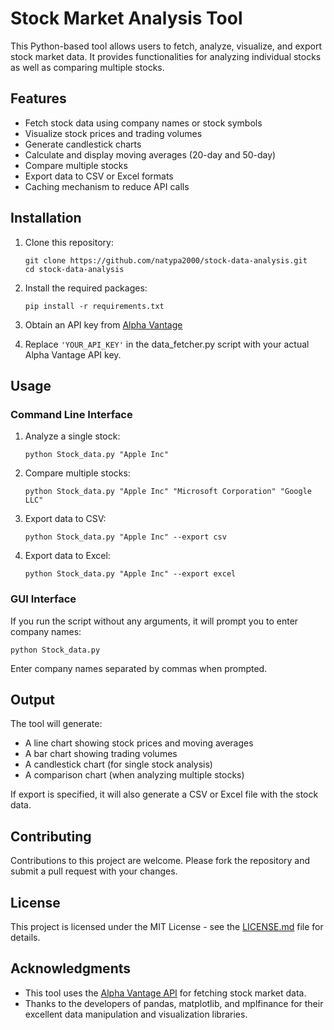 # Stock Market Analysis Tool

This Python-based tool allows users to fetch, analyze, visualize, and export stock market data. It provides functionalities for analyzing individual stocks as well as comparing multiple stocks.

## Features

- Fetch stock data using company names or stock symbols
- Visualize stock prices and trading volumes
- Generate candlestick charts
- Calculate and display moving averages (20-day and 50-day)
- Compare multiple stocks
- Export data to CSV or Excel formats
- Caching mechanism to reduce API calls

## Installation

1. Clone this repository:
   ```
   git clone https://github.com/natypa2000/stock-data-analysis.git
   cd stock-data-analysis
   ```

2. Install the required packages:
   ```
   pip install -r requirements.txt
   ```

3. Obtain an API key from [Alpha Vantage](https://www.alphavantage.co/support/#api-key)

4. Replace `'YOUR_API_KEY'` in the data_fetcher.py script with your actual Alpha Vantage API key.

## Usage

### Command Line Interface

1. Analyze a single stock:
   ```
   python Stock_data.py "Apple Inc"
   ```

2. Compare multiple stocks:
   ```
   python Stock_data.py "Apple Inc" "Microsoft Corporation" "Google LLC"
   ```

3. Export data to CSV:
   ```
   python Stock_data.py "Apple Inc" --export csv
   ```

4. Export data to Excel:
   ```
   python Stock_data.py "Apple Inc" --export excel
   ```

### GUI Interface

If you run the script without any arguments, it will prompt you to enter company names:

```
python Stock_data.py
```

Enter company names separated by commas when prompted.

## Output

The tool will generate:

- A line chart showing stock prices and moving averages
- A bar chart showing trading volumes
- A candlestick chart (for single stock analysis)
- A comparison chart (when analyzing multiple stocks)

If export is specified, it will also generate a CSV or Excel file with the stock data.

## Contributing

Contributions to this project are welcome. Please fork the repository and submit a pull request with your changes.

## License

This project is licensed under the MIT License - see the [LICENSE.md](LICENSE.md) file for details.

## Acknowledgments

- This tool uses the [Alpha Vantage API](https://www.alphavantage.co/) for fetching stock market data.
- Thanks to the developers of pandas, matplotlib, and mplfinance for their excellent data manipulation and visualization libraries.
